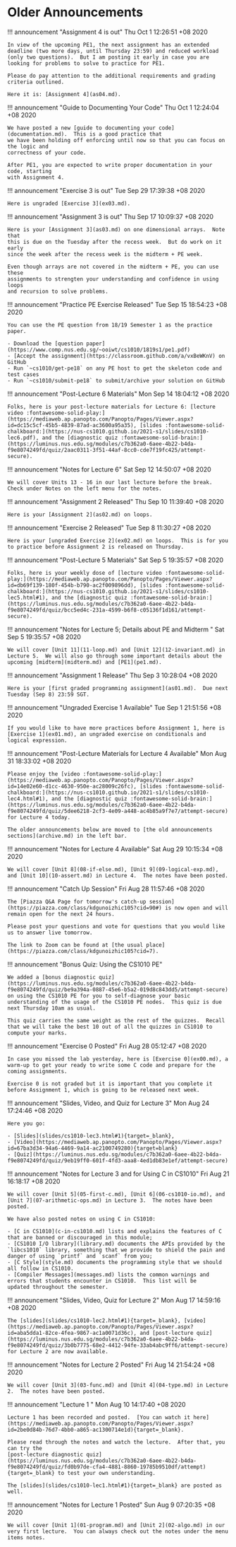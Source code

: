# Older Announcements

!!! announcement "Assignment 4 is out"
	Thu Oct  1 12:26:51 +08 2020

	In view of the upcoming PE1, the next assignment has an extended deadline (two more days, until Thursday 23:59) and reduced workload (only two questions).  But I am posting it early in case you are looking for problems to solve to practice for PE1.

	Please do pay attention to the additional requirements and grading criteria outlined.

	Here it is: [Assignment 4](as04.md).

!!! announcement "Guide to Documenting Your Code"
	Thu Oct  1 12:24:04 +08 2020

	We have posted a new [guide to documenting your code](documentation.md).  This is a good practice that
	we have been holding off enforcing until now so that you can focus on the logic and
	correctness of your code.  

	After PE1, you are expected to write proper documentation in your code, starting 
	with Assignment 4.

!!! announcement "Exercise 3 is out"
	Tue Sep 29 17:39:38 +08 2020

	Here is ungraded [Exercise 3](ex03.md).

!!! announcement "Assignment 3 is out"
	Thu Sep 17 10:09:37 +08 2020

	Here is your [Assignment 3](as03.md) on one dimensional arrays.  Note that
	this is due on the Tuesday after the recess week.  But do work on it early 
	since the week after the recess week is the midterm + PE week.

	Even though arrays are not covered in the midterm + PE, you can use these
	assignments to strengten your understanding and confidence in using loops
	and recursion to solve problems.

!!! announcement "Practice PE Exercise Released"
	Tue Sep 15 18:54:23 +08 2020

    You can use the PE question from 18/19 Semester 1 as the practice paper.

    - Download the [question paper](https://www.comp.nus.edu.sg/~ooiwt/cs1010/1819s1/pe1.pdf)
    - [Accept the assignment](https://classroom.github.com/a/vxBeWKnV) on GitHub
    - Run `~cs1010/get-pe18` on any PE host to get the skeleton code and test cases
    - Run `~cs1010/submit-pe18` to submit/archive your solution on GitHub

!!! announcement "Post-Lecture 6 Materials"
	Mon Sep 14 18:04:12 +08 2020

	Folks, here is your post-lecture materials for Lecture 6: [lecture video :fontawesome-solid-play:](https://mediaweb.ap.panopto.com/Panopto/Pages/Viewer.aspx?id=dc15c5cf-45b5-4839-87ad-ac3600a95a35), [slides :fontawesome-solid-chalkboard:](https://nus-cs1010.github.io/2021-s1/slides/cs1010-lec6.pdf), and the [diagnostic quiz :fontawesome-solid-brain:](https://luminus.nus.edu.sg/modules/c7b362a0-6aee-4b22-b4da-f9e8074249fd/quiz/2aac0311-3f51-44af-8cc0-cde7f19fc425/attempt-secure).

!!! announcement "Notes for Lecture 6"
	Sat Sep 12 14:50:07 +08 2020

	We will cover Units 13 - 16 in our last lecture before the break.  Check under Notes on the left menu for the notes. 

!!! announcement "Assignment 2 Released"
	Thu Sep 10 11:39:40 +08 2020

	Here is your [Assignment 2](as02.md) on loops.

!!! announcement "Exercise 2 Released"
	Tue Sep  8 11:30:27 +08 2020

	Here is your [ungraded Exercise 2](ex02.md) on loops.  This is for you to practice before Assignment 2 is released on Thursday.


!!! announcement "Post-Lecture 5 Materials"
	Sat Sep  5 19:35:57 +08 2020

	Folks, here is your weekly dose of [lecture video :fontawesome-solid-play:](https://mediaweb.ap.panopto.com/Panopto/Pages/Viewer.aspx?id=db69f139-180f-454b-b790-ac2f009896dd), [slides :fontawesome-solid-chalkboard:](https://nus-cs1010.github.io/2021-s1/slides/cs1010-lec5.html#1), and the [diagnostic quiz :fontawesome-solid-brain:](https://luminus.nus.edu.sg/modules/c7b362a0-6aee-4b22-b4da-f9e8074249fd/quiz/bcc5ed4c-231a-4599-b6f8-c05136f1d161/attempt-secure).

!!! announcement "Notes for Lecture 5; Details about PE and Midterm "
	Sat Sep  5 19:35:57 +08 2020

	We will cover [Unit 11](11-loop.md) and [Unit 12](12-invariant.md) in Lecture 5.  We will also go through some important details about the upcoming [midterm](midterm.md) and [PE1](pe1.md).

!!! announcement "Assignment 1 Release"
	Thu Sep  3 10:28:04 +08 2020

	Here is your [first graded programming assignment](as01.md).  Due next Tuesday (Sep 8) 23:59 SGT.

!!! announcement "Ungraded Exercise 1 Available"
	Tue Sep  1 21:51:56 +08 2020

	If you would like to have more practices before Assignment 1, here is [Exercise 1](ex01.md), an ungraded exercise on conditionals and logical expression.

!!! announcement "Post-Lecture Materials for Lecture 4 Available"
	Mon Aug 31 18:33:02 +08 2020

	Please enjoy the [video :fontawesome-solid-play:](https://mediaweb.ap.panopto.com/Panopto/Pages/Viewer.aspx?id=14e02e60-d1cc-4630-950e-ac28009c26fc), [slides :fontawesome-solid-chalkboard:](https://nus-cs1010.github.io/2021-s1/slides/cs1010-lec4.html#1), and the [diagnostic quiz :fontawesome-solid-brain:](https://luminus.nus.edu.sg/modules/c7b362a0-6aee-4b22-b4da-f9e8074249fd/quiz/5dee6218-2cf3-4e09-a448-ac4b85a9f7e7/attempt-secure) for Lecture 4 today.

	The older announcements below are moved to [the old announcements sections](archive.md) in the left bar.


!!! announcement "Notes for Lecture 4 Available"
    Sat Aug 29 10:15:34 +08 2020

	We will cover [Unit 8](08-if-else.md), [Unit 9](09-logical-exp.md), and [Unit 10](10-assert.md) in Lecture 4.  The notes have been posted.

!!! announcement "Catch Up Session"
	Fri Aug 28 11:57:46 +08 2020

	The [Piazza Q&A Page for tomorrow's catch-up session](https://piazza.com/class/kdgunoizhic105?cid=90#) is now open and will remain open for the next 24 hours.  

	Please post your questions and vote for questions that you would like us to answer live tomorrow.

	The link to Zoom can be found at [the usual place](https://piazza.com/class/kdgunoizhic105?cid=7).

!!! announcement "Bonus Quiz: Using the CS1010 PE"

	We added a [bonus diagnostic quiz](https://luminus.nus.edu.sg/modules/c7b362a0-6aee-4b22-b4da-f9e8074249fd/quiz/be9a394a-0887-45e6-b5a2-019d8c843dd5/attempt-secure) on using the CS1010 PE for you to self-diagnose your basic understanding of the usage of the CS1010 PE nodes.  This quiz is due next Thursday 10am as usual.

	This quiz carries the same weight as the rest of the quizzes.  Recall
	that we will take the best 10 out of all the quizzes in CS1010 to compute your marks.

!!! announcement "Exercise 0 Posted"
	Fri Aug 28 05:12:47 +08 2020

	In case you missed the lab yesterday, here is [Exercise 0](ex00.md), a warm-up to get your ready to write some C code and prepare for the coming assignments.

	Exercise 0 is not graded but it is important that you complete it before Assignment 1, which is going to be released next week.

!!! announcement "Slides, Video, and Quiz for Lecture 3"
	Mon Aug 24 17:24:46 +08 2020

	Here you go: 
	
	- [Slides](slides/cs1010-lec3.html#1){target=_blank}, 
	- [Video](https://mediaweb.ap.panopto.com/Panopto/Pages/Viewer.aspx?id=67ba3d34-94a6-4469-9a14-ac2100749280){target=blank}
	- [Quiz](https://luminus.nus.edu.sg/modules/c7b362a0-6aee-4b22-b4da-f9e8074249fd/quiz/9eb19ff0-601f-4fd3-aaa8-4ed1db83e1ef/attempt-secure)


!!! announcement "Notes for Lecture 3 and for Using C in CS1010"
	Fri Aug 21 16:18:17 +08 2020

	We will cover [Unit 5](05-first-c.md), [Unit 6](06-cs1010-io.md), and [Unit 7](07-arithmetic-ops.md) in Lecture 3.  The notes have been posted.

	We have also posted notes on using C in CS1010:

	- [C in CS1010](c-in-cs1010.md) lists and explains the features of C that are banned or discouraged in this module;
	- [CS1010 I/O library](library.md) documents the APIs provided by the `libcs1010` library, something that we provide to shield the pain and danger of using `printf` and `scanf` from you;
	- [C Style](style.md) documents the programming style that we should all follow in CS1010.
	- [Compiler Messages](messages.md) lists the common warnings and errors that students encounter in CS1010.  This list will be 
	updated throughout the semester.

!!! announcement "Slides, Video, Quiz for Lecture 2"
	Mon Aug 17 14:59:16 +08 2020

	The [slides](slides/cs1010-lec2.html#1){target=_blank}, [video](https://mediaweb.ap.panopto.com/Panopto/Pages/Viewer.aspx?id=aba5dda1-82ce-4fea-9867-ac1a0071d36c), and [post-lecture quiz](https://luminus.nus.edu.sg/modules/c7b362a0-6aee-4b22-b4da-f9e8074249fd/quiz/3b0b7775-68e2-4412-94fe-33ab4abc9ff6/attempt-secure) for Lecture 2 are now available.


!!! announcement "Notes for Lecture 2 Posted"
	Fri Aug 14 21:54:24 +08 2020

    We will cover [Unit 3](03-func.md) and [Unit 4](04-type.md) in Lecture 2.  The notes have been posted.

!!! announcement "Lecture 1 "
	Mon Aug 10 14:17:40 +08 2020

    Lecture 1 has been recorded and posted.  [You can watch it here](https://mediaweb.ap.panopto.com/Panopto/Pages/Viewer.aspx?id=2be0d84b-76d7-4bb0-a865-ac1300714e1d){target=_blank}.

	Please read through the notes and watch the lecture.  After that, you can try the 
	[post-lecture diagnostic quiz](https://luminus.nus.edu.sg/modules/c7b362a0-6aee-4b22-b4da-f9e8074249fd/quiz/fd0b97de-cfa4-4881-8860-19785b9510df/attempt){target=_blank} to test your own understanding.

	The [slides](slides/cs1010-lec1.html#1){target=_blank} are posted as well.

!!! announcement "Notes for Lecture 1 Posted"
	Sun Aug  9 07:20:35 +08 2020

    We will cover [Unit 1](01-program.md) and [Unit 2](02-algo.md) in our very first lecture.  You can always check out the notes under the menu items notes.



